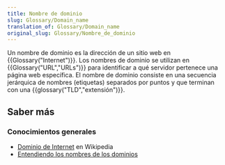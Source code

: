 ```yaml
---
title: Nombre de dominio
slug: Glossary/Domain_name
translation_of: Glossary/Domain_name
original_slug: Glossary/Nombre_de_dominio
---
```


Un nombre de dominio es la dirección de un sitio web en {{Glossary("Internet")}}. Los nombres de dominio se utilizan en {{Glossary("URL","URLs")}} para identificar a qué servidor pertenece una página web específica. El nombre de dominio consiste en una secuencia jerárquica de nombres (etiquetas) separados por puntos y que terminan con una {{glossary("TLD","extensión")}}.

## Saber más

### Conocimientos generales

- [Dominio de Internet](https://es.wikipedia.org/wiki/Dominio_de_Internet) en Wikipedia
- [Entendiendo los nombres de los dominios](/es/Learn/Understanding_domain_names)
